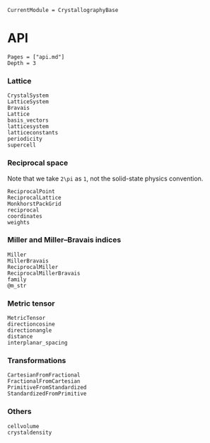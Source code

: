 ```@meta
CurrentModule = CrystallographyBase
```

# API

```@contents
Pages = ["api.md"]
Depth = 3
```

### Lattice

```@docs
CrystalSystem
LatticeSystem
Bravais
Lattice
basis_vectors
latticesystem
latticeconstants
periodicity
supercell
```

### Reciprocal space

Note that we take ``2\pi`` as ``1``, not the solid-state physics convention.

```@docs
ReciprocalPoint
ReciprocalLattice
MonkhorstPackGrid
reciprocal
coordinates
weights
```

### Miller and Miller–Bravais indices

```@docs
Miller
MillerBravais
ReciprocalMiller
ReciprocalMillerBravais
family
@m_str
```

### Metric tensor

```@docs
MetricTensor
directioncosine
directionangle
distance
interplanar_spacing
```

### Transformations

```@docs
CartesianFromFractional
FractionalFromCartesian
PrimitiveFromStandardized
StandardizedFromPrimitive
```

### Others

```@docs
cellvolume
crystaldensity
```
